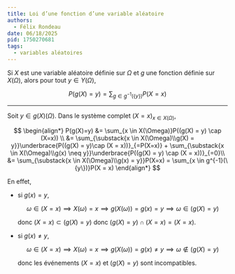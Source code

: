 ```yaml
---
title: Loi d’une fonction d’une variable aléatoire
authors:
  - Félix Rondeau
date: 06/18/2025
pid: 1750270681
tags:
  - variables aléatoires
---
```


Si $X$ est une variable aléatoire définie sur $\Omega$ et $g$ une fonction définie sur $X(\Omega)$, alors pour tout $y \in Y(\Omega)$,

$$
    P(g(X) = y) = \sum_{g \in g^{-1}(\{y\})}P(X = x)
$$

---

Soit $y \in g(X)(\Omega)$. Dans le système complet $(X=x)_{x \in X(\Omega)}$,

$$
\begin{align*}
    P(g(X)=y) &= \sum_{x \in X(\Omega)}P((g(X) = y) \cap (X=x)) \\
&= \sum_{\substack{x \in X(\Omega)\\g(X) = y}}\underbrace{P((g(X) = y)\cap  (X = x))}_{=P(X=x)} + \sum_{\substack{x \in X(\Omega)\\g(x) \neq y}}\underbrace{P((g(X) = y) \cap (X = x))}_{=0}\\
&= \sum_{\substack{x \in X(\Omega)\\g(x) = y}}P(X=x) = \sum_{x \in g^{-1}(\{y\})}P(X = x)
\end{align*}
$$

En effet,

- si $g(x) = y$,

  $$
     \omega \in (X = x) \implies  X(\omega) = x \implies g(X(\omega)) = g(x) = y \implies \omega \in (g(X) = y)
  $$

  donc $(X = x) \subset (g(X) = y)$ donc $(g(X) = y) \cap (X=x) = (X=x)$.

- si $g(x) \neq y$,

  $$
      \omega \in (X = x) \implies X(\omega) = x \implies g(X(\omega)) = g(x) \neq y \implies  \omega \notin (g(X) = y)
  $$

  donc les événements $(X=x)$ et $(g(X) = y)$ sont incompatibles.

